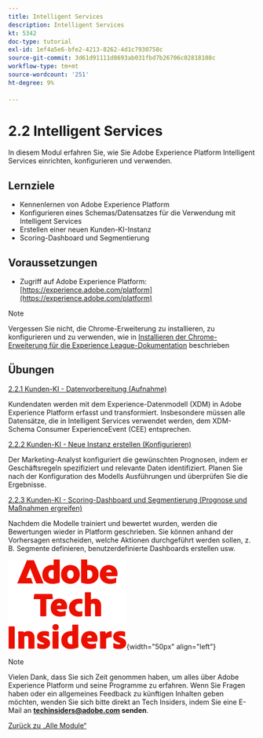 ```yaml
---
title: Intelligent Services
description: Intelligent Services
kt: 5342
doc-type: tutorial
exl-id: 1ef4a5e6-bfe2-4213-8262-4d1c7930758c
source-git-commit: 3d61d91111d8693ab031fbd7b26706c02818108c
workflow-type: tm+mt
source-wordcount: '251'
ht-degree: 9%

---
```


# 2.2 Intelligent Services

In diesem Modul erfahren Sie, wie Sie Adobe Experience Platform Intelligent Services einrichten, konfigurieren und verwenden.

## Lernziele

- Kennenlernen von Adobe Experience Platform
- Konfigurieren eines Schemas/Datensatzes für die Verwendung mit Intelligent Services
- Erstellen einer neuen Kunden-KI-Instanz
- Scoring-Dashboard und Segmentierung

## Voraussetzungen

- Zugriff auf Adobe Experience Platform: [https://experience.adobe.com/platform](https://experience.adobe.com/platform)

>[!NOTE]
>
>Vergessen Sie nicht, die Chrome-Erweiterung zu installieren, zu konfigurieren und zu verwenden, wie in [Installieren der Chrome-Erweiterung für die Experience League-Dokumentation](../../../getting-started/gettingstarted/ex1.md) beschrieben

## Übungen

[2.2.1 Kunden-KI - Datenvorbereitung (Aufnahme)](./ex1.md)

Kundendaten werden mit dem Experience-Datenmodell (XDM) in Adobe Experience Platform erfasst und transformiert. Insbesondere müssen alle Datensätze, die in Intelligent Services verwendet werden, dem XDM-Schema Consumer ExperienceEvent (CEE) entsprechen.

[2.2.2 Kunden-KI - Neue Instanz erstellen (Konfigurieren)](./ex2.md)

Der Marketing-Analyst konfiguriert die gewünschten Prognosen, indem er Geschäftsregeln spezifiziert und relevante Daten identifiziert. Planen Sie nach der Konfiguration des Modells Ausführungen und überprüfen Sie die Ergebnisse.

[2.2.3 Kunden-KI - Scoring-Dashboard und Segmentierung (Prognose und Maßnahmen ergreifen)](./ex3.md)

Nachdem die Modelle trainiert und bewertet wurden, werden die Bewertungen wieder in Platform geschrieben. Sie können anhand der Vorhersagen entscheiden, welche Aktionen durchgeführt werden sollen, z. B. Segmente definieren, benutzerdefinierte Dashboards erstellen usw.

![Tech Insiders](./../../../../assets/images/techinsiders.png){width="50px" align="left"}

>[!NOTE]
>
>Vielen Dank, dass Sie sich Zeit genommen haben, um alles über Adobe Experience Platform und seine Programme zu erfahren. Wenn Sie Fragen haben oder ein allgemeines Feedback zu künftigen Inhalten geben möchten, wenden Sie sich bitte direkt an Tech Insiders, indem Sie eine E-Mail an **techinsiders@adobe.com senden**.

[Zurück zu „Alle Module“](./../../../../overview.md)
